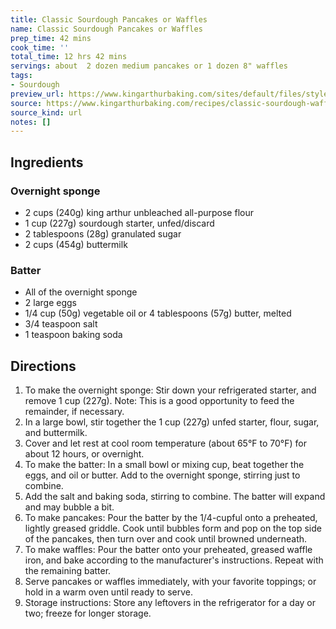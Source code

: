 ```yaml
---
title: Classic Sourdough Pancakes or Waffles
name: Classic Sourdough Pancakes or Waffles
prep_time: 42 mins
cook_time: ''
total_time: 12 hrs 42 mins
servings: about  2 dozen medium pancakes or 1 dozen 8" waffles
tags:
- Sourdough
preview_url: https://www.kingarthurbaking.com/sites/default/files/styles/featured_image/public/recipe_legacy/93-3-large.jpg?itok=9X7IS2tG
source: https://www.kingarthurbaking.com/recipes/classic-sourdough-waffles-or-pancakes-recipe
source_kind: url
notes: []
---
```


## Ingredients
### Overnight sponge
- 2 cups (240g) king arthur unbleached all-purpose flour
- 1 cup (227g) sourdough starter, unfed/discard
- 2 tablespoons (28g) granulated sugar
- 2 cups (454g) buttermilk

### Batter
- All of the overnight sponge
- 2 large eggs
- 1/4 cup (50g) vegetable oil or 4 tablespoons (57g) butter, melted
- 3/4 teaspoon salt
- 1 teaspoon baking soda


## Directions
1. To make the overnight sponge: Stir down your refrigerated starter, and remove 1 cup (227g). Note: This is a good opportunity to feed the remainder, if necessary.
2. In a large bowl, stir together the 1 cup (227g) unfed starter, flour, sugar, and buttermilk.
3. Cover and let rest at cool room temperature (about 65°F to 70°F) for about 12 hours, or overnight.
4. To make the batter: In a small bowl or mixing cup, beat together the eggs, and oil or butter. Add to the overnight sponge, stirring just to combine.
5. Add the salt and baking soda, stirring to combine. The batter will expand and may bubble a bit.
6. To make pancakes: Pour the batter by the 1/4-cupful onto a preheated, lightly greased griddle. Cook until bubbles form and pop on the top side of the pancakes, then turn over and cook until browned underneath.
7. To make waffles: Pour the batter onto your preheated, greased waffle iron, and bake according to the manufacturer's instructions. Repeat with the remaining batter.
8. Serve pancakes or waffles immediately, with your favorite toppings; or hold in a warm oven until ready to serve.
9. Storage instructions: Store any leftovers in the refrigerator for a day or two; freeze for longer storage.

